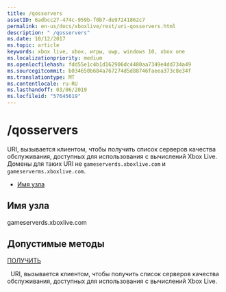 ```yaml
---
title: /qosservers
assetID: 6adbcc27-474c-959b-f0b7-de97241862c7
permalink: en-us/docs/xboxlive/rest/uri-qosservers.html
description: " /qosservers"
ms.date: 10/12/2017
ms.topic: article
keywords: xbox live, xbox, игры, uwp, windows 10, xbox one
ms.localizationpriority: medium
ms.openlocfilehash: fdd55e1c4b1d162906dc4480aa7349e4dd734a49
ms.sourcegitcommit: b034650b684a767274d5d88746faeea373c8e34f
ms.translationtype: MT
ms.contentlocale: ru-RU
ms.lasthandoff: 03/06/2019
ms.locfileid: "57645619"
---
```

# <a name="qosservers"></a>/qosservers
URI, вызывается клиентом, чтобы получить список серверов качества обслуживания, доступных для использования с вычислений Xbox Live. Домены для таких URI не `gameserverds.xboxlive.com` и `gameserverms.xboxlive.com`.
 
  * [Имя узла](#ID4EZ)
 
<a id="ID4EZ"></a>

 
## <a name="host-name"></a>Имя узла
 
gameserverds.xboxlive.com
  
<a id="ID4EDB"></a>

 
## <a name="valid-methods"></a>Допустимые методы

[ПОЛУЧИТЬ](uri-qosservers-get.md)

&nbsp;&nbsp;URI, вызывается клиентом, чтобы получить список серверов качества обслуживания, доступных для использования с вычислений Xbox Live.
 